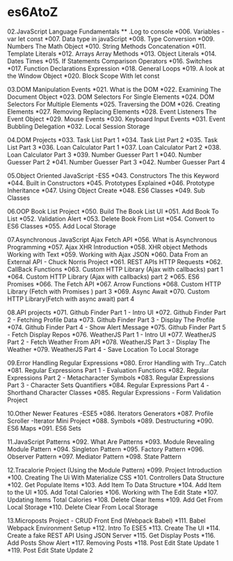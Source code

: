 # es6AtoZ

02.JavaScript Language Fundamentals
** .Log to console
*006. Variables - var let const 
*007. Data type in javaScript 
*008. Type Conversion
*009. Numbers The Math Object
*010. String Methods Concatenation 
*011. Template Literals
*012. Arrays Array Methods
*013. Object Literals
*014. Dates Times
*015. If Statements Comparison Operators
*016. Switches 
*017. Function Declarations Expression 
*018. General Loops
*019. A look at the Window Object 
*020. Block Scope With let const 

03.DOM Manipulation Events
*021. What is the DOM
*022. Examining The Document Object
*023. DOM Selectors For Single Elements
*024. DOM Selectors For Multiple Elements
*025. Traversing the DOM
*026. Creating Elements
*027. Removing Replacing Elements
*028. Event Listeners The Event Object 
*029. Mouse Events
*030. Keyboard Input Events
*031. Event Bubbling Delegation
*032. Local Session Storage

04.DOM Projects
*033. Task List Part 1
*034. Task List Part 2
*035. Task List Part 3
*036. Loan Calculator Part 1
*037. Loan Calculator Part 2
*038. Loan Calculator Part 3
*039. Number Guesser Part 1
*040. Number Guesser Part 2
*041. Number Guesser Part 3
*042. Number Guesser Part 4

05.Object Oriented JavaScript -ES5
*043. Constructors The this Keyword
*044. Built in Constructors
*045. Prototypes Explained
*046. Prototype Inheritance
*047. Using Object Create
*048. ES6 Classes 
*049. Sub Classes


06.OOP Book List Project
*050. Build The Book List UI
*051. Add Book To List 
*052. Validation Alert 
*053. Delete Book From List
*054. Convert to ES6 Classes
*055. Add Local Storage


07.Asynchronous JavaScript Ajax Fetch API
*056. What is Asynchronous Programming
*057. Ajax XHR Introduction
*058. XHR object Methods Working with Text
*059. Working with Ajax JSON
*060. Data From an External API - Chuck Norris Project
*061. REST APIs HTTP Requests 
*062. CallBack Functions
*063. Custom HTTP Library (Ajax with callbacks) part 1
*064. Custom HTTP Library (Ajax with callbacks) part 2
*065. ES6 Promises
*066. The Fetch API
*067. Arrow Functions
*068. Custom HTTP Library (Fetch with Promises ) part 3
*069. Async Await
*070. Custom HTTP Library(Fetch with async await) part 4




08.API projects
*071. Github Finder Part 1 - Intro UI
*072. Github Finder Part 2 - Fetching Profile Data
*073. Github Finder Part 3 - Display The Profile
*074. Github Finder Part 4 - Show Alert Message
*075. Github Finder Part 5 - Fetch Display Repos
*076. WeatherJS Part 1 - Intro UI
*077. WeatherJS Part 2 - Fetch Weather From API
*078. WeatherJS Part 3 - Display The Weather
*079. WeatherJS Part 4 - Save Location To Local Storage

09.Error Handling Regular Expressions
*080. Error Handling with Try...Catch
*081. Regular Expressions Part 1 - Evaluation Functions
*082. Regular Expressions Part 2 - Metacharacter Symbols
*083. Regular Expressions Part 3 - Character Sets Quantifiers
*084. Regular Expressions Part 4 -Shorthand Character Classes
*085. Regular Expressions - Form Validation Project

10.Other Newer Features -ESE5
*086. Iterators Generators
*087. Profile Scroller -Iterator Mini Project
*088. Symbols
*089. Destructuring
*090. ES6 Maps
*091. ES6 Sets

11.JavaScript Patterns
*092. What Are Patterns
*093. Module Revealing Module Pattern 
*094. Singleton Pattern 
*095. Factory Pattern
*096. Observer Pattern
*097. Mediator Pattern 
*098. State Pattern 

12.Tracalorie Project (Using the Module Pattern)
*099. Project Introduction
*100. Creating The Ui With Materialize CSS
*101. Controllers Data Structure
*102. Get Populate Items
*103. Add Item To Data Structure 
*104. Add Item to the UI
*105. Add Total Calories
*106. Working with The Edit State
*107. Updating Items Total Calories
*108. Delete Clear Items
*109. Add Get From Local Storage
*110. Delete Clear From Local Storage 

13.Microposts Project - CRUD Front End (Webpack Babel)
*111. Babel Webpack Environment Setup
*112. Intro To ESE5
*113. Create The UI
*114. Create a fake REST API Using JSON Server
*115. Get Display Posts
*116. Add Posts Show Alert
*117. Removing Posts
*118. Post Edit State Update 1
*119. Post Edit State Update 2
